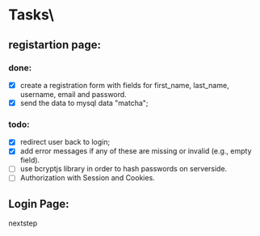 # Tasks\

## registartion page:
### done:
- [x] create a registration form with fields for first_name, last_name, username, email and password.
- [x] send the data to mysql data "matcha";

### todo:
- [x] redirect user back to login;
- [x] add error messages if any of these are missing or invalid (e.g., empty field).
- [ ] use bcryptjs library in order to hash passwords on serverside.
- [ ] Authorization with Session and Cookies.

## Login Page:
nextstep




